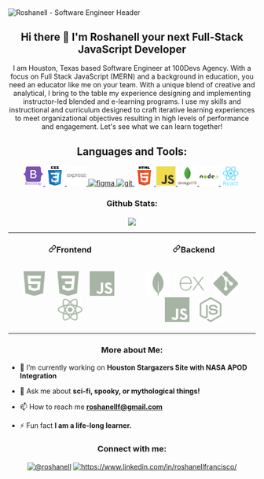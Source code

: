 

<img align="center" src="https://i.imgur.com/n9kbTiv.png" alt="Roshanell - Software Engineer Header" style="max-width: 100%;">



<h2 align="center">Hi there 👋 I'm Roshanell your next Full-Stack JavaScript Developer</h2>


<p align="center">I am Houston, Texas based Software Engineer at 100Devs Agency. With a focus on Full Stack JavaScript (MERN) and a background in education, you need an educator like me on your team. With a unique blend of creative and analytical, I bring to the table my experience designing and implementing instructor-led blended and e-learning programs. I use my skills and instructional and curriculum designed to craft iterative learning experiences to meet organizational objectives resulting in high levels of performance and engagement. Let's see what we can learn together!</p>






<h2 align="center">Languages and Tools:</h2>

<p align="center"> <a href="https://getbootstrap.com" target="_blank" rel="noreferrer"> <img src="https://raw.githubusercontent.com/devicons/devicon/master/icons/bootstrap/bootstrap-plain-wordmark.svg" alt="bootstrap" width="40" height="40"/> </a> <a href="https://www.w3schools.com/css/" target="_blank" rel="noreferrer"> <img src="https://raw.githubusercontent.com/devicons/devicon/master/icons/css3/css3-original-wordmark.svg" alt="css3" width="40" height="40"/> </a> <a href="https://expressjs.com" target="_blank" rel="noreferrer"> <img src="https://raw.githubusercontent.com/devicons/devicon/master/icons/express/express-original-wordmark.svg" alt="express" width="40" height="40"/> </a> <a href="https://www.figma.com/" target="_blank" rel="noreferrer"> <img src="https://www.vectorlogo.zone/logos/figma/figma-icon.svg" alt="figma" width="40" height="40"/> </a> <a href="https://git-scm.com/" target="_blank" rel="noreferrer"> <img src="https://www.vectorlogo.zone/logos/git-scm/git-scm-icon.svg" alt="git" width="40" height="40"/> </a> <a href="https://www.w3.org/html/" target="_blank" rel="noreferrer"> <img src="https://raw.githubusercontent.com/devicons/devicon/master/icons/html5/html5-original-wordmark.svg" alt="html5" width="40" height="40"/> </a> <a href="https://developer.mozilla.org/en-US/docs/Web/JavaScript" target="_blank" rel="noreferrer"> <img src="https://raw.githubusercontent.com/devicons/devicon/master/icons/javascript/javascript-original.svg" alt="javascript" width="40" height="40"/> </a> <a href="https://www.mongodb.com/" target="_blank" rel="noreferrer"> <img src="https://raw.githubusercontent.com/devicons/devicon/master/icons/mongodb/mongodb-original-wordmark.svg" alt="mongodb" width="40" height="40"/> </a> <a href="https://nodejs.org" target="_blank" rel="noreferrer"> <img src="https://raw.githubusercontent.com/devicons/devicon/master/icons/nodejs/nodejs-original-wordmark.svg" alt="nodejs" width="40" height="40"/> </a> <a href="https://reactjs.org/" target="_blank" rel="noreferrer"> <img src="https://raw.githubusercontent.com/devicons/devicon/master/icons/react/react-original-wordmark.svg" alt="react" width="40" height="40"/> </a> </p>


<h3 align="center">Github Stats:</h3>



<p align="center">
<img align="center" src="https://github-readme-streak-stats.herokuapp.com/?user=roshanell&" data-canonical-src="https://github-readme-streak-stats.herokuapp.com/?user=roshanell&&amp;hide_border=true&amp;currStreakNum=a6b4a2&amp;ring=ffffff&amp;background=12160F&amp;sideLabels=ffffff&amp;sideNums=ffffff&amp;fire=ffffff&amp;currStreakLabel=a6b4a2&amp;dates=959595" style="max-width: 100%;"> </p>

<div align="center" dir="auto">
<table>
	<tbody><tr>
		<td valign="top" width="45%">
			<h3 align="center" color="white" dir="auto"><a id="user-content-frontend" class="anchor" aria-hidden="true" href="#frontend"><svg class="octicon octicon-link" viewBox="0 0 16 16" version="1.1" width="16" height="16" aria-hidden="true"><path fill-rule="evenodd" d="M7.775 3.275a.75.75 0 001.06 1.06l1.25-1.25a2 2 0 112.83 2.83l-2.5 2.5a2 2 0 01-2.83 0 .75.75 0 00-1.06 1.06 3.5 3.5 0 004.95 0l2.5-2.5a3.5 3.5 0 00-4.95-4.95l-1.25 1.25zm-4.69 9.64a2 2 0 010-2.83l2.5-2.5a2 2 0 012.83 0 .75.75 0 001.06-1.06 3.5 3.5 0 00-4.95 0l-2.5 2.5a3.5 3.5 0 004.95 4.95l1.25-1.25a.75.75 0 00-1.06-1.06l-1.25 1.25a2 2 0 01-2.83 0z"></path></svg></a>Frontend</h3>
			<br>
			<div align="center" dir="auto">
            	&nbsp;
		<a target="_blank" rel="noopener noreferrer" href="https://github.com/erikateal/READMEAssets/blob/main/icons/html5.svg"><img src="https://github.com/erikateal/READMEAssets/raw/main/icons/html5.svg" alt="HTML5" height="50" style="max-width: 100%;"></a>
		&nbsp;&nbsp;&nbsp;
                <a target="_blank" rel="noopener noreferrer" href="https://github.com/erikateal/READMEAssets/blob/main/icons/css3.svg"><img src="https://github.com/erikateal/READMEAssets/raw/main/icons/css3.svg" alt="CSS3" height="50" style="max-width: 100%;"></a>
		&nbsp;&nbsp;&nbsp;
                <a target="_blank" rel="noopener noreferrer" href="https://github.com/erikateal/READMEAssets/blob/main/icons/javascript.svg"><img src="https://github.com/erikateal/READMEAssets/raw/main/icons/javascript.svg" alt="JavaScript" height="50" style="max-width: 100%;"></a>
		&nbsp;&nbsp;&nbsp;
                <a target="_blank" rel="noopener noreferrer" href="https://github.com/erikateal/READMEAssets/blob/main/icons/react.svg"><img src="https://github.com/erikateal/READMEAssets/raw/main/icons/react.svg" alt="React" height="50" style="max-width: 100%;"></a>
			</div>
			</td>
		<td valign="top" width="45%">
			<h3 align="center" color="white" dir="auto"><a id="user-content-backend" class="anchor" aria-hidden="true" href="#backend"><svg class="octicon octicon-link" viewBox="0 0 16 16" version="1.1" width="16" height="16" aria-hidden="true"><path fill-rule="evenodd" d="M7.775 3.275a.75.75 0 001.06 1.06l1.25-1.25a2 2 0 112.83 2.83l-2.5 2.5a2 2 0 01-2.83 0 .75.75 0 00-1.06 1.06 3.5 3.5 0 004.95 0l2.5-2.5a3.5 3.5 0 00-4.95-4.95l-1.25 1.25zm-4.69 9.64a2 2 0 010-2.83l2.5-2.5a2 2 0 012.83 0 .75.75 0 001.06-1.06 3.5 3.5 0 00-4.95 0l-2.5 2.5a3.5 3.5 0 004.95 4.95l1.25-1.25a.75.75 0 00-1.06-1.06l-1.25 1.25a2 2 0 01-2.83 0z"></path></svg></a>Backend</h3>
			<br>
            <div align="center" dir="auto">
			&nbsp;
		<a target="_blank" rel="noopener noreferrer" href="https://github.com/erikateal/READMEAssets/blob/main/icons/mongodb.svg"><img src="https://github.com/erikateal/READMEAssets/raw/main/icons/mongodb.svg" alt="MongoDB" height="50" style="max-width: 100%;"></a>
                &nbsp;&nbsp;&nbsp;
                <a target="_blank" rel="noopener noreferrer" href="https://github.com/erikateal/READMEAssets/blob/main/icons/express.svg"><img src="https://github.com/erikateal/READMEAssets/raw/main/icons/express.svg" alt="Express" height="50" style="max-width: 100%;"></a>
		&nbsp;&nbsp;&nbsp;
                <a target="_blank" rel="noopener noreferrer" href="https://github.com/erikateal/READMEAssets/blob/main/icons/git.svg"><img src="https://github.com/erikateal/READMEAssets/raw/main/icons/git.svg" alt="Git" height="50" style="max-width: 100%;"></a>
		&nbsp;&nbsp;&nbsp;
                <a target="_blank" rel="noopener noreferrer" href="https://github.com/erikateal/READMEAssets/blob/main/icons/javascript.svg"><img src="https://github.com/erikateal/READMEAssets/raw/main/icons/javascript.svg" alt="JavaScript" height="50" style="max-width: 100%;"></a>
		&nbsp;&nbsp;&nbsp;
                <a target="_blank" rel="noopener noreferrer" href="https://github.com/erikateal/READMEAssets/blob/main/icons/nodedotjs.svg"><img src="https://github.com/erikateal/READMEAssets/raw/main/icons/nodedotjs.svg" alt="Node.js" height="50" style="max-width: 100%;"></a>
				<br>
				<br>	
			</div>
		</td>
	</tr>
</tbody></table>
</div>

<h3 align="center">More about Me:</h3>


- 🔭 I’m currently working on **Houston Stargazers Site with NASA APOD Integration**

- 💬 Ask me about **sci-fi, spooky, or mythological things!**

- 📫 How to reach me **roshanellf@gmail.com**

- ⚡ Fun fact **I am a life-long learner.**



<h3 align="center">Connect with me:</h3>
<p align="center">
<a href="https://twitter.com/@roshanell" target="blank"><img align="center" src="https://raw.githubusercontent.com/rahuldkjain/github-profile-readme-generator/master/src/images/icons/Social/twitter.svg" alt="@roshanell" height="30" width="40" /></a>
<a href="https://linkedin.com/in/https://www.linkedin.com/in/roshanellfrancisco/" target="blank"><img align="center" src="https://raw.githubusercontent.com/rahuldkjain/github-profile-readme-generator/master/src/images/icons/Social/linked-in-alt.svg" alt="https://www.linkedin.com/in/roshanellfrancisco/" height="30" width="40" /></a>
</p>
